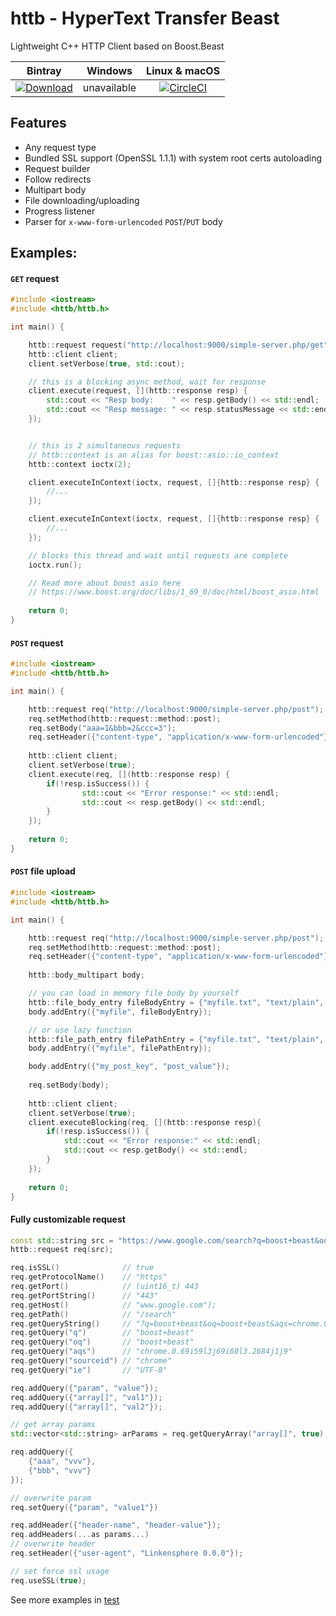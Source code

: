 # httb - HyperText Transfer Beast
Lightweight C++ HTTP Client based on Boost.Beast

| Bintray | Windows | Linux & macOS |
|:--------:|:---------:|:-----------------:|
|[ ![Download](https://api.bintray.com/packages/edwardstock/edwardstock/httb%3Aedwardstock/images/download.svg) ](https://bintray.com/edwardstock/edwardstock/httb%3Aedwardstock/_latestVersion)|unavailable|[![CircleCI](https://circleci.com/gh/edwardstock/httb/tree/master.svg?style=svg)](https://circleci.com/gh/edwardstock/httb/tree/master)|

## Features
 * Any request type
 * Bundled SSL support (OpenSSL 1.1.1) with system root certs autoloading
 * Request builder
 * Follow redirects
 * Multipart body
 * File downloading/uploading
 * Progress listener
 * Parser for `x-www-form-urlencoded` `POST`/`PUT` body
 
 
## Examples:

#### `GET` request
```cpp
#include <iostream>
#include <httb/httb.h>

int main() {

    httb::request request("http://localhost:9000/simple-server.php/get");
    httb::client client;
    client.setVerbose(true, std::cout);

    // this is a blocking async method, wait for response
    client.execute(request, [](httb::response resp) {
        std::cout << "Resp body:    " << resp.getBody() << std::endl;
        std::cout << "Resp message: " << resp.statusMessage << std::endl;
    });


    // this is 2 simultaneous requests
    // httb::context is an alias for boost::asio::io_context
    httb::context ioctx(2);

    client.executeInContext(ioctx, request, []{httb::response resp} {
        //...
    });

    client.executeInContext(ioctx, request, []{httb::response resp} {
        //...
    });

    // blocks this thread and wait until requests are complete
    ioctx.run();

    // Read more about boost asio here
    // https://www.boost.org/doc/libs/1_69_0/doc/html/boost_asio.html
    
    return 0;
}
```

#### `POST` request
```cpp
#include <iostream>
#include <httb/httb.h>

int main() {

    httb::request req("http://localhost:9000/simple-server.php/post");
    req.setMethod(httb::request::method::post);
    req.setBody("aaa=1&bbb=2&ccc=3");
    req.setHeader({"content-type", "application/x-www-form-urlencoded"});
    
    httb::client client;
    client.setVerbose(true);
    client.execute(req, [](httb::response resp) {
        if(!resp.isSuccess()) {
                std::cout << "Error response:" << std::endl;
                std::cout << resp.getBody() << std::endl;
        }
    });
    
    return 0;
}
```

#### `POST` file upload
```cpp
#include <iostream>
#include <httb/httb.h>

int main() {

    httb::request req("http://localhost:9000/simple-server.php/post");
    req.setMethod(httb::request::method::post);
    req.setHeader({"content-type", "application/x-www-form-urlencoded"});
    
    httb::body_multipart body;

    // you can load in memory file body by yourself
    httb::file_body_entry fileBodyEntry = {"myfile.txt", "text/plain", loadMyFileToString()};
    body.addEntry({"myfile", fileBodyEntry});

    // or use lazy function
    httb::file_path_entry filePathEntry = {"myfile.txt", "text/plain", "/path/to/file.txt"}
    body.addEntry({"myfile", filePathEntry});

    body.addEntry({"my_post_key", "post_value"});
    
    req.setBody(body);
    
    httb::client client;
    client.setVerbose(true);
    client.executeBlocking(req, [](httb::response resp){
        if(!resp.isSuccess()) {
            std::cout << "Error response:" << std::endl;
            std::cout << resp.getBody() << std::endl;
        }
    });
    
    return 0;
}
```

#### Fully customizable request
```cpp
const std::string src = "https://www.google.com/search?q=boost+beast&oq=boost+beast&aqs=chrome.0.69i59l3j69i60l3.2684j1j9&sourceid=chrome&ie=UTF-8";
httb::request req(src);

req.isSSL()              // true
req.getProtocolName()    // "https"
req.getPort()            // (uint16_t) 443
req.getPortString()      // "443"
req.getHost()            // "www.google.com");
req.getPath()            // "/search"
req.getQueryString()     // "?q=boost+beast&oq=boost+beast&aqs=chrome.0.69i59l3j69i60l3.2684j1j9&sourceid=chrome&ie=UTF-8");
req.getQuery("q")        // "boost+beast"
req.getQuery("oq")       // "boost+beast"
req.getQuery("aqs")      // "chrome.0.69i59l3j69i60l3.2684j1j9"
req.getQuery("sourceid") // "chrome"
req.getQuery("ie")       // "UTF-8"

req.addQuery({"param", "value"});
req.addQuery({"array[]", "val1"});
req.addQuery({"array[]", "val2"});

// get array params
std::vector<std::string> arParams = req.getQueryArray("array[]", true);

req.addQuery({
    {"aaa", "vvv"},
    {"bbb", "vvv"}
});

// overwrite param
req.setQuery({"param", "value1"})

req.addHeader({"header-name", "header-value"});
req.addHeaders(...as params...)
// overwrite header 
req.setHeader({"user-agent", "Linkensphere 0.0.0"});

// set force ssl usage
req.useSSL(true);
```

See more examples in [test](tests/HttpClientTest.cpp)

